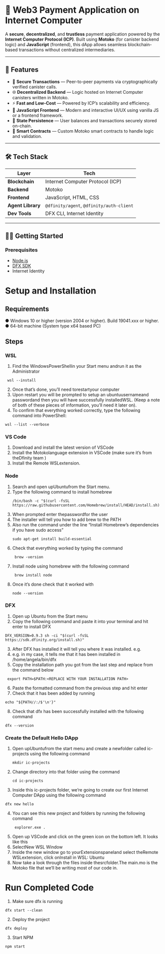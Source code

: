 # 💸 Web3 Payment Application on Internet Computer

A **secure**, **decentralized**, and **trustless** payment application powered by the **Internet Computer Protocol (ICP)**. Built using **Motoko** (for canister backend logic) and **JavaScript** (frontend), this dApp allows seamless blockchain-based transactions without centralized intermediaries.

---

## 🚀 Features

- 🔐 **Secure Transactions** — Peer-to-peer payments via cryptographically verified canister calls.
- 🌐 **Decentralized Backend** — Logic hosted on Internet Computer canisters written in Motoko.
- ⚡ **Fast and Low-Cost** — Powered by ICP’s scalability and efficiency.
- 📲 **JavaScript Frontend** — Modern and interactive UI/UX using vanilla JS or a frontend framework.
- 🔄 **State Persistence** — User balances and transactions securely stored on-chain.
- 🧠 **Smart Contracts** — Custom Motoko smart contracts to handle logic and validation.

---

## 🛠️ Tech Stack

| Layer | Tech |
|-------|------|
| **Blockchain** | Internet Computer Protocol (ICP) |
| **Backend** | Motoko |
| **Frontend** | JavaScript, HTML, CSS |
| **Agent Library** | `@dfinity/agent`, `@dfinity/auth-client` |
| **Dev Tools** | DFX CLI, Internet Identity |

---

## 🧑‍💻 Getting Started

### Prerequisites

- [Node.js](https://nodejs.org/)
- [DFX SDK](https://internetcomputer.org/docs/current/developer-docs/build/install-upgrade-remove)
- Internet Identity
 
# Setup and Installation
## Requirements 
● Windows 10 or higher (version 2004 or higher). Build 19041.xxx or
 higher.
● 64-bit machine (System type x64 based PC)

## Steps
### WSL
1. Find the WindowsPowerShellin your Start menu andrun it as the Administrator
```
 wsl --install
```
2.  Once that’s done, you’ll need torestartyour computer
3.  Upon restart you will be prompted to setup an ubuntuusernameand
 passwordand then you will have successfully installedWSL. (Keep a
 note of both of these pieces of information, you’ll need it later on).
4. To confirm that everything worked correctly, type the following
 command into PowerShell:
```
wsl --list --verbose
```
### VS Code
1. Download and install the latest version of VSCode
2. Install the Motokolanguage extension in VSCode (make sure it’s from theDfinity team )
3. Install the Remote WSLextension.

### Node
1. Search and open upUbuntufrom the Start menu.
2. Type the following command to install homebrew
   ```
   /bin/bash -c "$(curl -fsSL https://raw.githubusercontent.com/Homebrew/install/HEAD/install.sh)
   ```
3. When prompted enter thepasswordfor the user
4. The installer will tell you how to add brew to the PATH
5. Also run the command under the line “Install Homebrew’s dependencies if you have sudo access”
   ```
   sudo apt-get install build-essential
   ```
6. Check that everything worked by typing the command
   ```
    brew -version
   ```
7. Install node using homebrew with the following command
   ```
    brew install node
   ```
8. Once it’s done check that it worked with
   ```
   node --version
   ```
### DFX
1.  Open up Ubuntu from the Start menu
2.  Copy the following command and paste it into your terminal and hit enter to install DFX
```
DFX_VERSION=0.9.3 sh -ci "$(curl -fsSL https://sdk.dfinity.org/install.sh)"
```
3. After DFX has installed it will tell you where it was installed. e.g.
4. e.g. in my case, it tells me that it has been installed in /home/angela/bin/dfx
5. Copy the installation path you got from the last step and replace
 <REPLACE WITH YOUR INSTALLATION PATH> from the command below
```
 export PATH=$PATH:<REPLACE WITH YOUR INSTALLATION PATH>
```
6.  Paste the formatted command from the previous step and hit enter
7.   Check that it has been added by running
```
echo "${PATH//:/$'\n'}"  
```
8. Check that dfx has been successfully installed with the following
 command
```
dfx --version
```
### Create the Default Hello DApp
1. Open upUbuntufrom the start menu and create a newfolder called
 ic-projects using the following command
   ```
   mkdir ic-projects
   ```
2. Change directory into that folder using the command
   ```
   cd ic-projects
   ```
3.  Inside this ic-projects folder, we’re going to create our first Internet
 Computer DApp using the following command
   ```
   dfx new hello
   ```
4. You can see this new project and folders by running the following command
   ```
    explorer.exe .
   ```
5. Open up VSCode and click on the green icon on the bottom left. It looks like
 this
6.  SelectNew WSL Window
7.  Inside the new window go to yourExtensionspaneland select theRemote
 WSLextension, click onInstall in WSL: Ubuntu
8. Now take a look through the files inside thesrcfolder.The main.mo is the
 Motoko file that we’ll be writing most of our code in.

# Run Completed Code
1. Make sure dfx is running
```
dfx start --clean
```
2. Deploy the project
```
dfx deploy
```
3. Start NPM
```
npm start
```



